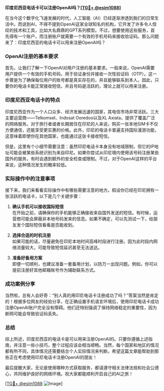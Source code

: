 **印度尼西亚电话卡可以注册OpenAI吗？[[TG💪+ @esim1088](https://t.me/s/esim1088)]**

在当今这个数字化飞速发展的时代，人工智能（AI）已经逐渐渗透到我们的日常生活中。而说到AI，不得不提到OpenAI这家全球知名的机构，它开发了许多令人惊叹的技术和工具，比如大名鼎鼎的GPT系列模型。不过，想要使用这些服务，首先得有一个账户，而注册账户就需要一个有效的手机号码来接收验证码。那么问题来了：印度尼西亚的电话卡可以用来注册OpenAI吗？

### OpenAI注册的基本要求

首先，让我们了解一下OpenAI对用户注册的基本要求。一般来说，OpenAI需要用户提供一个有效的手机号码，用于验证身份并接收一次性验证码（OTP）。这一步骤是为了确保每位用户的账号都是真实存在的，并且能够联系到本人。因此，只要你的电话卡能正常接收短信，并且号码是活跃的，理论上就可以用来注册。

### 印度尼西亚电话卡的特点

印度尼西亚作为一个人口众多、经济发展迅速的国家，其电信市场非常活跃。三大主要运营商——Telkomsel、Indosat Ooredoo以及XL Axiata，提供了覆盖广泛的网络服务。对于旅行者或者长期居住在印尼的人来说，购买一张本地SIM卡不仅方便通信，还能享受更实惠的价格。此外，印尼的电话卡普遍支持国际漫游功能，这意味着即使你在其他国家，也能通过这张卡接收短信。

但是，这里有个小细节需要注意：虽然印尼电话卡本身没有地域限制，但它的IP地址可能会被某些系统识别为来自印尼。如果你尝试从印尼境内使用该号码注册某些国外的服务，有时会遇到额外的安全检查或限制。不过，对于OpenAI这样的平台来说，这种情况发生的概率较低。

### 实际操作中的注意事项

接下来，我们来看看实际操作中有哪些需要注意的地方。假设你已经在印尼拥有一张活跃的电话卡，以下是几个关键步骤：

1. **确认手机可以接收国际短信**  
   在开始之前，请确保你的手机能够正确接收来自国外发送的短信。有时候，运营商可能会屏蔽非本地号码发来的信息。如果不确定，可以先测试一下，给朋友发个国际短信看看是否能收到。

2. **选择合适的时机注册**  
   如果可能的话，尽量避免在印尼本地时间高峰时段进行注册。因为此时段内网络流量较大，可能导致短信延迟甚至无法送达。

3. **准备好备用方案**  
   即便一切顺利，也建议准备一套备用计划，以防万一出现问题。例如，你可以提前注册好其他邮箱账号作为辅助联系方式。

### 成功案例分享

当然啦，总有人会好奇：“别人真的用印尼电话卡注册成功了吗？”答案当然是肯定的！根据多位网友的经验分享，在正确设置手机语言环境后，使用印尼电话卡成功注册OpenAI账户完全没有障碍。他们还特别强调了保持网络稳定的重要性，因为断网可能会导致验证码丢失。

### 总结

综上所述，印度尼西亚的电话卡是可以用来注册OpenAI的。只要你遵循上述指南，并注意一些小技巧，整个过程应该会相当顺畅。当然，每个国家和地区的情况都有所不同，具体情况还需要结合个人实际情况来判断。希望这篇文章能帮助到那些正在考虑使用印尼电话卡注册OpenAI的朋友！

最后提醒大家，无论是使用哪种方式获取服务，都请遵守相关法律法规和社会公德心，共同维护良好的网络环境。祝大家都能顺利开启自己的AI之旅！

[[TG💪+ @esim1088](https://t.me/s/esim1088) ![Image](https://i.postimg.cc/4NQfJmqS/Snipaste-2025-05-13-00-14-12.png)]